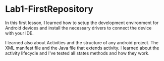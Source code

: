 # Lab1-FirstRepository

In this first lesson, I learned how to setup the development environment for Android devices and install the necessary drivers to connect the device with your IDE.

I learned also about Activities and the structure of any android project. The XML manifest file and the Java file that extends activity. I learned about the activity lifecycle and I've tested all states methods and how they work.
